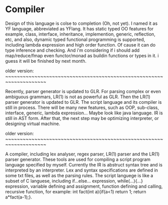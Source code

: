 
# Compiler
Design of this language is colse to completion (Oh, not yet). I named it as YF language, abbreviated as YFlang. It has static typed OO features  for example, class, interface, inheritance, implemention, generic, reflection, etc, and also, dynamic typed functional programming is supported, including lambda expression and high order function. Of cause it can do type inference and checking. And i'm considering if i should add map/reduce/fmap even functor/monad as buildin functions or types in it. i guess it will be finished by next month. 

older version: ~~~~~~~~~~~~~~~~~~~~~~~~~~~~~~~~~~~~~~~~~~~~~~~~~~~~~~~~~~~~~~~~~~~~

  Recently, parser generator is updated to GLR. For parsing complex or even ambiguous grammars, LR(1) is not as powerful as GLR. Then the LR(1) parser generator is updated to GLR. The script language and its compiler is still in process. There will be many new features, such as OOP, sub-class, interface, generic, lambda expression... Maybe look like java language. IR is still in AST form. After that, the next step may be optimizing interpreter, or designing virtual machine.
  
older version: ~~~~~~~~~~~~~~~~~~~~~~~~~~~~~~~~~~~~~~~~~~~~~~~~~~~~~~~~~~~~~~~~~~~~
  
  A compiler, including lex analyser, regex parser, LR(1) parser and the LR(1) parser generator. These tools are used for compiling a script program language specified by myself. Currently the IR is abstruct syntax tree and is interpreted by an interpreter. Lex and syntax specifications are defined in some txt files, as well as the parsing rules. The script languege is like a subset of C languese, including if...else... expression, while(...){...} expression, variable defining and assignment, function defining and calling, recursive function, for example: int fact(int a){if(a<1) return 1; return a*fact(a-1);}.
